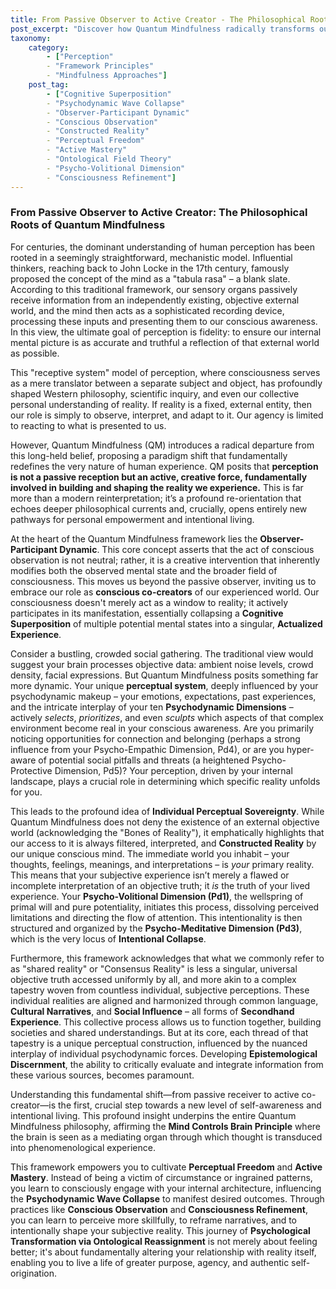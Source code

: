 ```yaml
---
title: From Passive Observer to Active Creator - The Philosophical Roots of Quantum Mindfulness
post_excerpt: "Discover how Quantum Mindfulness radically transforms our understanding of perception, moving beyond the traditional 'blank slate' view to reveal consciousness as an active, creative force. This paradigm shift empowers individuals to become conscious co-creators of their experienced reality, fostering profound self-awareness and intentional living."
taxonomy:
    category:
        - ["Perception"
        - "Framework Principles"
        - "Mindfulness Approaches"]
    post_tag:
        - ["Cognitive Superposition"
        - "Psychodynamic Wave Collapse"
        - "Observer-Participant Dynamic"
        - "Conscious Observation"
        - "Constructed Reality"
        - "Perceptual Freedom"
        - "Active Mastery"
        - "Ontological Field Theory"
        - "Psycho-Volitional Dimension"
        - "Consciousness Refinement"]
---
```

### From Passive Observer to Active Creator: The Philosophical Roots of Quantum Mindfulness

For centuries, the dominant understanding of human perception has been rooted in a seemingly straightforward, mechanistic model. Influential thinkers, reaching back to John Locke in the 17th century, famously proposed the concept of the mind as a "tabula rasa" – a blank slate. According to this traditional framework, our sensory organs passively receive information from an independently existing, objective external world, and the mind then acts as a sophisticated recording device, processing these inputs and presenting them to our conscious awareness. In this view, the ultimate goal of perception is fidelity: to ensure our internal mental picture is as accurate and truthful a reflection of that external world as possible.

This "receptive system" model of perception, where consciousness serves as a mere translator between a separate subject and object, has profoundly shaped Western philosophy, scientific inquiry, and even our collective personal understanding of reality. If reality is a fixed, external entity, then our role is simply to observe, interpret, and adapt to it. Our agency is limited to reacting to what is presented to us.

However, Quantum Mindfulness (QM) introduces a radical departure from this long-held belief, proposing a paradigm shift that fundamentally redefines the very nature of human experience. QM posits that **perception is not a passive reception but an active, creative force, fundamentally involved in building and shaping the reality we experience.** This is far more than a modern reinterpretation; it’s a profound re-orientation that echoes deeper philosophical currents and, crucially, opens entirely new pathways for personal empowerment and intentional living.

At the heart of the Quantum Mindfulness framework lies the **Observer-Participant Dynamic**. This core concept asserts that the act of conscious observation is not neutral; rather, it is a creative intervention that inherently modifies both the observed mental state and the broader field of consciousness. This moves us beyond the passive observer, inviting us to embrace our role as **conscious co-creators** of our experienced world. Our consciousness doesn't merely act as a window to reality; it actively participates in its manifestation, essentially collapsing a **Cognitive Superposition** of multiple potential mental states into a singular, **Actualized Experience**.

Consider a bustling, crowded social gathering. The traditional view would suggest your brain processes objective data: ambient noise levels, crowd density, facial expressions. But Quantum Mindfulness posits something far more dynamic. Your unique **perceptual system**, deeply influenced by your psychodynamic makeup – your emotions, expectations, past experiences, and the intricate interplay of your ten **Psychodynamic Dimensions** – actively *selects*, *prioritizes*, and even *sculpts* which aspects of that complex environment become real in your conscious awareness. Are you primarily noticing opportunities for connection and belonging (perhaps a strong influence from your Psycho-Empathic Dimension, Pd4), or are you hyper-aware of potential social pitfalls and threats (a heightened Psycho-Protective Dimension, Pd5)? Your perception, driven by your internal landscape, plays a crucial role in determining which specific reality unfolds for you.

This leads to the profound idea of **Individual Perceptual Sovereignty**. While Quantum Mindfulness does not deny the existence of an external objective world (acknowledging the "Bones of Reality"), it emphatically highlights that our access to it is always filtered, interpreted, and **Constructed Reality** by our unique conscious mind. The immediate world you inhabit – your thoughts, feelings, meanings, and interpretations – is *your* primary reality. This means that your subjective experience isn’t merely a flawed or incomplete interpretation of an objective truth; it *is* the truth of your lived experience. Your **Psycho-Volitional Dimension (Pd1)**, the wellspring of primal will and pure potentiality, initiates this process, dissolving perceived limitations and directing the flow of attention. This intentionality is then structured and organized by the **Psycho-Meditative Dimension (Pd3)**, which is the very locus of **Intentional Collapse**.

Furthermore, this framework acknowledges that what we commonly refer to as "shared reality" or "Consensus Reality" is less a singular, universal objective truth accessed uniformly by all, and more akin to a complex tapestry woven from countless individual, subjective perceptions. These individual realities are aligned and harmonized through common language, **Cultural Narratives**, and **Social Influence** – all forms of **Secondhand Experience**. This collective process allows us to function together, building societies and shared understandings. But at its core, each thread of that tapestry is a unique perceptual construction, influenced by the nuanced interplay of individual psychodynamic forces. Developing **Epistemological Discernment**, the ability to critically evaluate and integrate information from these various sources, becomes paramount.

Understanding this fundamental shift—from passive receiver to active co-creator—is the first, crucial step towards a new level of self-awareness and intentional living. This profound insight underpins the entire Quantum Mindfulness philosophy, affirming the **Mind Controls Brain Principle** where the brain is seen as a mediating organ through which thought is transduced into phenomenological experience.

This framework empowers you to cultivate **Perceptual Freedom** and **Active Mastery**. Instead of being a victim of circumstance or ingrained patterns, you learn to consciously engage with your internal architecture, influencing the **Psychodynamic Wave Collapse** to manifest desired outcomes. Through practices like **Conscious Observation** and **Consciousness Refinement**, you can learn to perceive more skillfully, to reframe narratives, and to intentionally shape your subjective reality. This journey of **Psychological Transformation via Ontological Reassignment** is not merely about feeling better; it's about fundamentally altering your relationship with reality itself, enabling you to live a life of greater purpose, agency, and authentic self-origination.